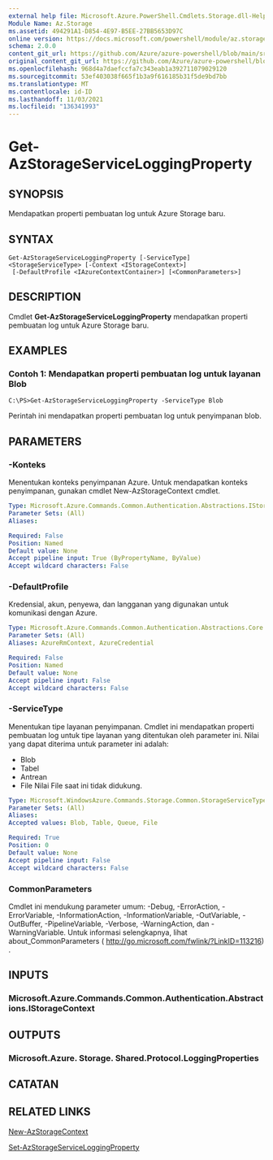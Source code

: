 ```yaml
---
external help file: Microsoft.Azure.PowerShell.Cmdlets.Storage.dll-Help.xml
Module Name: Az.Storage
ms.assetid: 494291A1-D854-4E97-B5EE-27BB5653D97C
online version: https://docs.microsoft.com/powershell/module/az.storage/get-azstorageserviceloggingproperty
schema: 2.0.0
content_git_url: https://github.com/Azure/azure-powershell/blob/main/src/Storage/Storage.Management/help/Get-AzStorageServiceLoggingProperty.md
original_content_git_url: https://github.com/Azure/azure-powershell/blob/main/src/Storage/Storage.Management/help/Get-AzStorageServiceLoggingProperty.md
ms.openlocfilehash: 968d4a7daefccfa7c343eab1a392711079029120
ms.sourcegitcommit: 53ef403038f665f1b3a9f616185b31f5de9bd7bb
ms.translationtype: MT
ms.contentlocale: id-ID
ms.lasthandoff: 11/03/2021
ms.locfileid: "136341993"
---
```

# Get-AzStorageServiceLoggingProperty

## SYNOPSIS
Mendapatkan properti pembuatan log untuk Azure Storage baru.

## SYNTAX

```
Get-AzStorageServiceLoggingProperty [-ServiceType] <StorageServiceType> [-Context <IStorageContext>]
 [-DefaultProfile <IAzureContextContainer>] [<CommonParameters>]
```

## DESCRIPTION
Cmdlet **Get-AzStorageServiceLoggingProperty** mendapatkan properti pembuatan log untuk Azure Storage baru.

## EXAMPLES

### Contoh 1: Mendapatkan properti pembuatan log untuk layanan Blob
```
C:\PS>Get-AzStorageServiceLoggingProperty -ServiceType Blob
```

Perintah ini mendapatkan properti pembuatan log untuk penyimpanan blob.

## PARAMETERS

### -Konteks
Menentukan konteks penyimpanan Azure.
Untuk mendapatkan konteks penyimpanan, gunakan cmdlet New-AzStorageContext cmdlet.

```yaml
Type: Microsoft.Azure.Commands.Common.Authentication.Abstractions.IStorageContext
Parameter Sets: (All)
Aliases:

Required: False
Position: Named
Default value: None
Accept pipeline input: True (ByPropertyName, ByValue)
Accept wildcard characters: False
```

### -DefaultProfile
Kredensial, akun, penyewa, dan langganan yang digunakan untuk komunikasi dengan Azure.

```yaml
Type: Microsoft.Azure.Commands.Common.Authentication.Abstractions.Core.IAzureContextContainer
Parameter Sets: (All)
Aliases: AzureRmContext, AzureCredential

Required: False
Position: Named
Default value: None
Accept pipeline input: False
Accept wildcard characters: False
```

### -ServiceType
Menentukan tipe layanan penyimpanan.
Cmdlet ini mendapatkan properti pembuatan log untuk tipe layanan yang ditentukan oleh parameter ini.
Nilai yang dapat diterima untuk parameter ini adalah:
- Blob 
- Tabel
- Antrean
- File Nilai File saat ini tidak didukung.

```yaml
Type: Microsoft.WindowsAzure.Commands.Storage.Common.StorageServiceType
Parameter Sets: (All)
Aliases:
Accepted values: Blob, Table, Queue, File

Required: True
Position: 0
Default value: None
Accept pipeline input: False
Accept wildcard characters: False
```

### CommonParameters
Cmdlet ini mendukung parameter umum: -Debug, -ErrorAction, -ErrorVariable, -InformationAction, -InformationVariable, -OutVariable, -OutBuffer, -PipelineVariable, -Verbose, -WarningAction, dan -WarningVariable. Untuk informasi selengkapnya, lihat about_CommonParameters ( http://go.microsoft.com/fwlink/?LinkID=113216) .

## INPUTS

### Microsoft.Azure.Commands.Common.Authentication.Abstractions.IStorageContext

## OUTPUTS

### Microsoft.Azure. Storage. Shared.Protocol.LoggingProperties

## CATATAN

## RELATED LINKS

[New-AzStorageContext](./New-AzStorageContext.md)

[Set-AzStorageServiceLoggingProperty](./Set-AzStorageServiceLoggingProperty.md)


